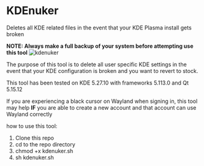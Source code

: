 # KDEnuker
Deletes all KDE related files in the event that your KDE Plasma install gets broken

**NOTE: Always make a full backup of your system before attempting use this tool**
![kdenuker](https://github.com/JackPala/KDEnuker/assets/2214871/01c6ca97-d970-45b6-8c78-3113fc42c0dc)

The purpose of this tool is to delete all user specific KDE settings in the event that your KDE configuration is broken and you want to revert to stock.

This tool has been tested on KDE 5.27.10 with frameworks 5.113.0 and Qt 5.15.12 

If you are experiencing a black cursor on Wayland when signing in, this tool may help **IF** you are able to create a new account and that account can use Wayland correctly

how to use this tool:

1. Clone this repo
2. cd to the repo directory
3. chmod +x kdenuker.sh
4. sh kdenuker.sh
